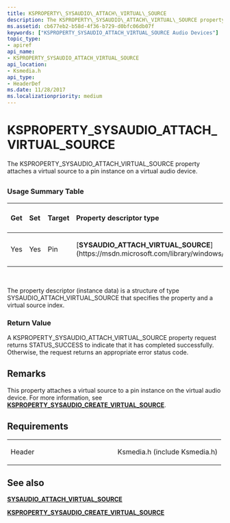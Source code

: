 ```yaml
---
title: KSPROPERTY\_SYSAUDIO\_ATTACH\_VIRTUAL\_SOURCE
description: The KSPROPERTY\_SYSAUDIO\_ATTACH\_VIRTUAL\_SOURCE property attaches a virtual source to a pin instance on a virtual audio device.
ms.assetid: cb677eb2-b58d-4f36-b729-d0bfc06db07f
keywords: ["KSPROPERTY_SYSAUDIO_ATTACH_VIRTUAL_SOURCE Audio Devices"]
topic_type:
- apiref
api_name:
- KSPROPERTY_SYSAUDIO_ATTACH_VIRTUAL_SOURCE
api_location:
- Ksmedia.h
api_type:
- HeaderDef
ms.date: 11/28/2017
ms.localizationpriority: medium
---
```


# KSPROPERTY\_SYSAUDIO\_ATTACH\_VIRTUAL\_SOURCE


The KSPROPERTY\_SYSAUDIO\_ATTACH\_VIRTUAL\_SOURCE property attaches a virtual source to a pin instance on a virtual audio device.

## <span id="ddk_ksproperty_sysaudio_attach_virtual_source_ks"></span><span id="DDK_KSPROPERTY_SYSAUDIO_ATTACH_VIRTUAL_SOURCE_KS"></span>


### <span id="Usage_Summary_Table"></span><span id="usage_summary_table"></span><span id="USAGE_SUMMARY_TABLE"></span>Usage Summary Table

<table>
<colgroup>
<col width="20%" />
<col width="20%" />
<col width="20%" />
<col width="20%" />
<col width="20%" />
</colgroup>
<thead>
<tr class="header">
<th align="left">Get</th>
<th align="left">Set</th>
<th align="left">Target</th>
<th align="left">Property descriptor type</th>
<th align="left">Property value type</th>
</tr>
</thead>
<tbody>
<tr class="odd">
<td align="left"><p>Yes</p></td>
<td align="left"><p>Yes</p></td>
<td align="left"><p>Pin</p></td>
<td align="left"><p>[<strong>SYSAUDIO_ATTACH_VIRTUAL_SOURCE</strong>](https://msdn.microsoft.com/library/windows/hardware/ff538480)</p></td>
<td align="left"><p>None</p></td>
</tr>
</tbody>
</table>

 

The property descriptor (instance data) is a structure of type SYSAUDIO\_ATTACH\_VIRTUAL\_SOURCE that specifies the property and a virtual source index.

### <span id="Return_Value"></span><span id="return_value"></span><span id="RETURN_VALUE"></span>Return Value

A KSPROPERTY\_SYSAUDIO\_ATTACH\_VIRTUAL\_SOURCE property request returns STATUS\_SUCCESS to indicate that it has completed successfully. Otherwise, the request returns an appropriate error status code.

Remarks
-------

This property attaches a virtual source to a pin instance on the virtual audio device. For more information, see [**KSPROPERTY\_SYSAUDIO\_CREATE\_VIRTUAL\_SOURCE**](ksproperty-sysaudio-create-virtual-source.md).

Requirements
------------

<table>
<colgroup>
<col width="50%" />
<col width="50%" />
</colgroup>
<tbody>
<tr class="odd">
<td align="left"><p>Header</p></td>
<td align="left">Ksmedia.h (include Ksmedia.h)</td>
</tr>
</tbody>
</table>

## <span id="see_also"></span>See also


[**SYSAUDIO\_ATTACH\_VIRTUAL\_SOURCE**](https://msdn.microsoft.com/library/windows/hardware/ff538480)

[**KSPROPERTY\_SYSAUDIO\_CREATE\_VIRTUAL\_SOURCE**](ksproperty-sysaudio-create-virtual-source.md)

 

 






